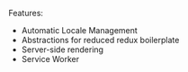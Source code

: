 
Features:

- Automatic Locale Management
- Abstractions for reduced redux boilerplate
- Server-side rendering
- Service Worker
